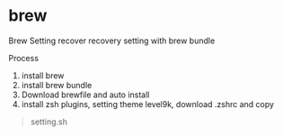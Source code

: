 # brew
Brew Setting recover
recovery setting with brew bundle

Process
1. install brew
2. install brew bundle
3. Download brewfile and auto install
4. install zsh plugins, setting theme level9k, download .zshrc and copy

> setting.sh
